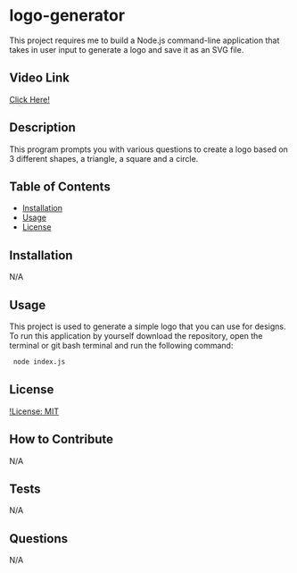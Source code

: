 # logo-generator
This project requires me to build a Node.js command-line application that takes in user input to generate a logo and save it as an SVG file.

## Video Link
[Click Here!](https://youtu.be/0NBP3n5EtkI)

## Description
This program prompts you with various questions to create a logo based on 3 different shapes, a triangle, a square and a circle. 

## Table of Contents
- [Installation](#installation)
- [Usage](#usage)
- [License](#license)

## Installation
N/A

## Usage
This project is used to generate a simple logo that you can use for designs. To run this application by yourself download the repository, open the terminal or git bash terminal and run the following command:
```md
 node index.js 
```

## License
[!License: MIT](https://choosealicense.com/licenses/mit/)

## How to Contribute
N/A

## Tests
N/A

## Questions
N/A
